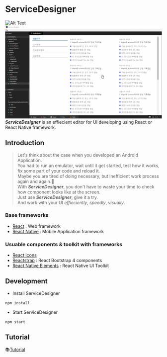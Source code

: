 <!-- README -->
# ServiceDesigner
![Alt Text](https://media.giphy.com/media/vFKqnCdLPNOKc/giphy.gif)  
![Alt Text](./src/asset/img/main.gif)  
**_ServiceDesigner_** is an effiecient editor for UI developing using React or React Native framework.
<!-- > ServiceDesginer is an Editor to update design of your project using react or react-native.  
> React & React-Native Design Editor desktop app built on top of Electron.  
> You can update both web and app design created by react or react-native.   -->

## Introduction
> Let's think about the case when you developed an Android Application.  
> You had to run an emulator, wait until it get started, test how it works, fix some part of your code and reload it.  
> Maybe you are tired of doing necessary, but inefficient work process again and again.:dizzy:  
> With **_ServiceDesigner_**, you don't have to waste your time to check how component looks like at the screen.  
> Just use **_ServiceDesigner_**, give it a try.  
> And work with your UI _effieciently_, _speedly_, _visually_.  

### Base frameworks
- [React](https://reactjs.org/) : Web framework
- [React Native](https://facebook.github.io/react-native/) : Mobile Application framework

### Usuable components & toolkit with frameworks
- [React Icons](http://react-icons.github.io/react-icons/)
- [Reactstrap](https://reactstrap.github.io/) : React Bootstrap 4 components
- [React Native Elements](https://react-native-training.github.io/react-native-elements/) : React Native UI Toolkit

## Development
- Install ServiceDesigner
```
npm install
```
- Start ServiceDesigner
```
npm start 
```

<!-- ## build
```
npm run dist
``` -->

## Tutorial
:books:[Tutorial](https://github.com/hyun12345/ServiceDesigner/blob/tutorial/TUTORIAL.md)
<!-- ### 1. [File](https://github.com/hyun12345/ServiceDesigner/blob/tutorial/TUTORIAL.md)
### 1. [Component](https://github.com/hyun12345/ServiceDesigner/blob/tutorial/TUTORIAL.md)
### 1. [Element](https://github.com/hyun12345/ServiceDesigner/blob/tutorial/TUTORIAL.md)
### 1. [Property](https://github.com/hyun12345/ServiceDesigner/blob/tutorial/TUTORIAL.md)
### 1. [State](https://github.com/hyun12345/ServiceDesigner/blob/tutorial/TUTORIAL.md)
### 1. [Color](https://github.com/hyun12345/ServiceDesigner/blob/tutorial/TUTORIAL.md)
### 1. [File](https://github.com/hyun12345/ServiceDesigner/blob/tutorial/TUTORIAL.md)
### 1. [File](https://github.com/hyun12345/ServiceDesigner/blob/tutorial/TUTORIAL.md)
### 1. [File](https://github.com/hyun12345/ServiceDesigner/blob/tutorial/TUTORIAL.md) -->
